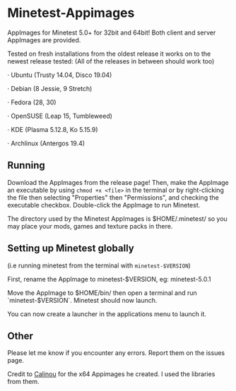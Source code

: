 # Minetest-Appimages

AppImages for Minetest 5.0+ for 32bit and 64bit! Both client and server AppImages are provided.

Tested on fresh installations from the oldest release it works on to the newest release tested:
(All of the releases in between should work too)

· Ubuntu (Trusty 14.04, Disco 19.04)

· Debian (8 Jessie, 9 Stretch)

· Fedora (28, 30)

· OpenSUSE (Leap 15, Tumbleweed)

· KDE (Plasma 5.12.8, Ko 5.15.9)

· Archlinux (Antergos 19.4)

## Running
Download the AppImages from the release page! Then, make the AppImage an executable by using `chmod +x <file>` in the terminal or by right-clicking the file then selecting "Properties" then "Permissions", and checking the executable checkbox. Double-click the AppImage to run Minetest.

The directory used by the Minetest AppImages is $HOME/.minetest/ so you may place your mods, games and texture packs in there.

## Setting up Minetest globally
(i.e running minetest from the terminal with `minetest-$VERSION`)

First, rename the AppImage to minetest-$VERSION, eg: minetest-5.0.1

Move the AppImage to $HOME/bin/ then open a terminal and run `minetest-$VERSION`. Minetest should now launch.

You can now create a launcher in the applications menu to launch it.

## Other

Please let me know if you encounter any errors. Report them on the issues page.

Credit to [Calinou](https://forum.minetest.net/memberlist.php?mode=viewprofile&u=194) for the x64 Appimages he created. I used the libraries from them.
